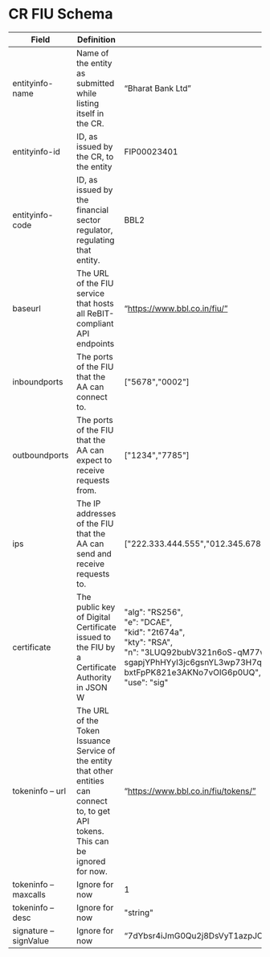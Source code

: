 # CR FIU Schema



| Field                 | Definition                                                                                                                              | Example                                                                                                                                                                                                                                                                                                                                                                                                                                                       |
| --------------------- | --------------------------------------------------------------------------------------------------------------------------------------- | ------------------------------------------------------------------------------------------------------------------------------------------------------------------------------------------------------------------------------------------------------------------------------------------------------------------------------------------------------------------------------------------------------------------------------------------------------------- |
| entityinfo-name       | Name of the entity as submitted while listing itself in the CR.                                                                         | “Bharat Bank Ltd”                                                                                                                                                                                                                                                                                                                                                                                                                                             |
| entityinfo-id         | ID, as issued by the CR, to the entity                                                                                                  | FIP00023401                                                                                                                                                                                                                                                                                                                                                                                                                                                   |
| entityinfo-code       | ID, as issued by the financial sector regulator, regulating that entity.                                                                | BBL2                                                                                                                                                                                                                                                                                                                                                                                                                                                          |
| baseurl               | The URL of the FIU service that hosts all ReBIT-compliant API endpoints                                                                 | “https://www.bbl.co.in/fiu/”                                                                                                                                                                                                                                                                                                                                                                                                                                  |
| inboundports          | The ports of the FIU that the AA can connect to.                                                                                        | \["5678","0002"]                                                                                                                                                                                                                                                                                                                                                                                                                                              |
| outboundports         | The ports of the FIU that the AA can expect to receive requests from.                                                                   | \["1234","7785"]                                                                                                                                                                                                                                                                                                                                                                                                                                              |
| ips                   | The IP addresses of the FIU that the AA can send and receive requests to.                                                               | \["222.333.444.555","012.345.678.901"]                                                                                                                                                                                                                                                                                                                                                                                                                        |
| certificate           | The public key of Digital Certificate issued to the FIU by a Certificate Authority in JSON W                                            | <p>"alg": "RS256",<br>"e": "DCAE",<br>"kid": "2t674a",<br>"kty": "RSA",<br>"n": "3LUQ92bubV321n6oS-qM77w9yqQAV0DXLreOf7iC_-sgapjYPhHYyI3jc6gsnYL3wp73H7qDsPUGh2iF7oVmyrUec80p8NQvjqYIMOp6iK0Cz9Ouq_CVbYZPdEDXaWO7Zrlxf8ZjkDzh9KumjSJ67a9lvRSs7ZEEwlC7gLKjgsKq8pei9Y2mGxWUTM1Od2xes1DpSZgoCRKu3BgJ2ZfjslUo6kFr7ItmHBlpEL5sIrI2DpRHao2dJwbawdA5nGXheR3qv5I6OIF0_mX0PjRasEBvkLTe8Muc4HMTLx_zmg1LzKwb6khXLCTe6ET-bxtFpPK821e3AKNo7vOIG6p0UQ",<br>"use": "sig"</p> |
| tokeninfo – url       | The URL of the Token Issuance Service of the entity that other entities can connect to, to get API tokens. This can be ignored for now. | “https://www.bbl.co.in/fiu/tokens/”                                                                                                                                                                                                                                                                                                                                                                                                                           |
| tokeninfo – maxcalls  | Ignore for now                                                                                                                          | 1                                                                                                                                                                                                                                                                                                                                                                                                                                                             |
| tokeninfo – desc      | Ignore for now                                                                                                                          | "string"                                                                                                                                                                                                                                                                                                                                                                                                                                                      |
| signature – signValue | Ignore for now                                                                                                                          | “7dYbsr4iJmG0Qu2j8DsVyT1azpJC\_NG84Ty5KKthuCaPod7iI7w0LKmX0PjRasEBvkLTe8Muc4“                                                                                                                                                                                                                                                                                                                                                                                 |
